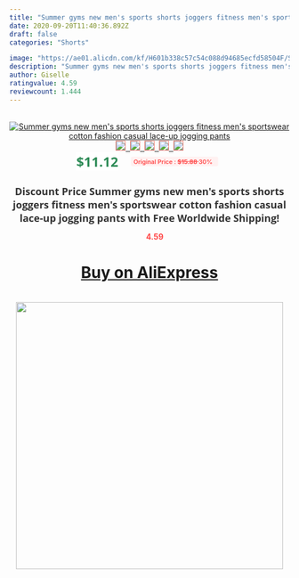 ```yaml
---
title: "Summer gyms new men's sports shorts joggers fitness men's sportswear cotton fashion casual lace-up jogging pants"
date: 2020-09-20T11:40:36.892Z
draft: false
categories: "Shorts"

image: "https://ae01.alicdn.com/kf/H601b338c57c54c088d94685ecfd58504F/Summer-gyms-new-men-s-sports-shorts-joggers-fitness-men-s-sportswear-cotton-fashion-casual-lace.jpg"
description: "Summer gyms new men's sports shorts joggers fitness men's sportswear cotton fashion casual lace-up jogging pants"
author: Giselle
ratingvalue: 4.59
reviewcount: 1.444
---
```

<br>
<div style="text-align: center;">
<a href="https://s.click.aliexpress.com/e/_AVe1lx" target="_blank" rel="nofollow noopener noreferrer"><img alt="Summer gyms new men's sports shorts joggers fitness men's sportswear cotton fashion casual lace-up jogging pants" class="magnifier-image" src="https://ae01.alicdn.com/kf/H601b338c57c54c088d94685ecfd58504F/Summer-gyms-new-men-s-sports-shorts-joggers-fitness-men-s-sportswear-cotton-fashion-casual-lace.jpg_640x640.jpg">
<br>
<img style="border:1px solid salmon" src="https://ae01.alicdn.com/kf/H601b338c57c54c088d94685ecfd58504F/Summer-gyms-new-men-s-sports-shorts-joggers-fitness-men-s-sportswear-cotton-fashion-casual-lace.jpg_120x120.jpg">&nbsp;&nbsp;<img style="border:1px solid salmon" src="https://ae01.alicdn.com/kf/H7eebaeaaa76e4c4da40376828604c2c7B/Summer-gyms-new-men-s-sports-shorts-joggers-fitness-men-s-sportswear-cotton-fashion-casual-lace.jpg_120x120.jpg">&nbsp;&nbsp;<img style="border:1px solid salmon" src="https://ae01.alicdn.com/kf/He028903bb4d44c40906db0f9e0eb7dd5Y/Summer-gyms-new-men-s-sports-shorts-joggers-fitness-men-s-sportswear-cotton-fashion-casual-lace.jpg_120x120.jpg">&nbsp;&nbsp;<img style="border:1px solid salmon" src="https://ae01.alicdn.com/kf/H28c83c2c37fe4fc0bf425030db0aca55a/Summer-gyms-new-men-s-sports-shorts-joggers-fitness-men-s-sportswear-cotton-fashion-casual-lace.jpg_120x120.jpg">&nbsp;&nbsp;<img style="border:1px solid salmon" src="https://ae01.alicdn.com/kf/H0139b829213f4e198017491a452b79f5s/Summer-gyms-new-men-s-sports-shorts-joggers-fitness-men-s-sportswear-cotton-fashion-casual-lace.jpg_120x120.jpg"></a></div><br0>
<div style="text-align: center;"><span style="background-color: white; border: 0px; box-sizing: border-box; color: seagreen; display: inline-block; font-family: &quot;open sans&quot; , &quot;arial&quot; , &quot;helvetica&quot; , sans-serif , &quot;heiti&quot;; font-size: 24px; font-stretch: inherit; font-weight: 700; line-height: inherit; margin: 0px 10px 0px 0px; padding: 0px; vertical-align: middle;">$11.12 </span>
<span style="background: rgb(255 , 241 , 241); border-radius: 3px; border: 0px; box-sizing: border-box; color: #ff4747; display: inline-block; font-family: inherit; font-size: 12px; font-stretch: inherit; font-style: inherit; font-variant: inherit; font-weight: 600; line-height: inherit; margin: 0px; padding: 2px 5px; transform: scale(0.9); vertical-align: middle;">Original Price : <b style="text-decoration: line-through;">$15.88 </b> 30%&nbsp;&nbsp;</span></div>
<h1 style="color: #333333; display: inline-block; font-family: &quot;open sans&quot; , &quot;arial&quot; , &quot;helvetica&quot; , sans-serif , &quot;heiti&quot;; font-size: 18px; font-stretch: inherit; font-weight: 700; text-align: center;">Discount Price Summer gyms new men's sports shorts joggers fitness men's sportswear cotton fashion casual lace-up jogging pants with Free Worldwide Shipping!</h1>
<div style="color: #ff4747; text-align: center;">
<img src="https://4.bp.blogspot.com/-M0ZcTcb-5uY/XleCXlxnR4I/AAAAAAAAAEc/OrjgMkXV1oMQFaCRZj5HQwOCBcu3w1FegCPcBGAYYCw/s1600/star.png" style="height: 15px;">&nbsp;<b>4.59</b></div>
<div class="button_cont" align="center"><a class="buynow_a" href="https://s.click.aliexpress.com/e/_AVe1lx" target="_blank" rel="nofollow noopener noreferrer"><H1>Buy on AliExpress</H1></a></div><br>
<div class="separator" style="clear: both; text-align: center;">
<img src="https://lh3.googleusercontent.com/-pTy5HemUv9M/XlePHvY0dAI/AAAAAAAAAE4/0nX5iRUoIWY8eMW9Dpxeirr157OZliDIgCLcBGAsYHQ/s1600/badge.gif" width="480">
</div>
